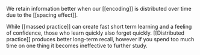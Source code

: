 We retain information better when our [[encoding]] is distributed over time due to the [[spacing effect]]. 

While [[massed practice]] can create fast short term learning and a feeling of confidence, those who learn quickly also forget quickly. [[Distributed practice]] produces better long-term recall, however if you spend too much time on one thing it becomes ineffective to further study.